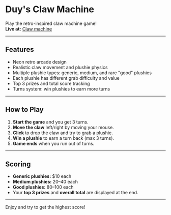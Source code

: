 # Duy's Claw Machine

Play the retro-inspired claw machine game!  
**Live at:** [Claw machine](https://duy-claw-machine.vercel.app/)

---

## Features

- Neon retro arcade design
- Realistic claw movement and plushie physics
- Multiple plushie types: generic, medium, and rare "good" plushies
- Each plushie has different grab difficulty and value
- Top 3 prizes and total score tracking
- Turns system: win plushies to earn more turns

---

## How to Play

1. **Start the game** and you get 3 turns.
2. **Move the claw** left/right by moving your mouse.
3. **Click** to drop the claw and try to grab a plushie.
4. **Win a plushie** to earn a turn back (max 3 turns).
5. **Game ends** when you run out of turns.

---

## Scoring

- **Generic plushies:** $10 each
- **Medium plushies:** $20–$40 each
- **Good plushies:** $80–$100 each
- Your **top 3 prizes** and **overall total** are displayed at the end.

---

Enjoy and try to get the highest score!
